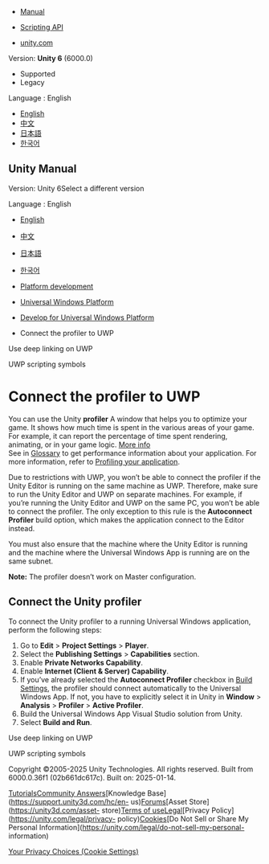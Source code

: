 [](https://docs.unity3d.com)

  * [Manual](../Manual/index.html)
  * [Scripting API](../ScriptReference/index.html)

  * [unity.com](https://unity.com/)

Version: **Unity 6** (6000.0)

  * Supported
  * Legacy

Language : English

  * [English](/Manual/windowsstore-profiler.html)
  * [中文](/cn/current/Manual/windowsstore-profiler.html)
  * [日本語](/ja/current/Manual/windowsstore-profiler.html)
  * [한국어](/kr/current/Manual/windowsstore-profiler.html)

[](https://docs.unity3d.com)

## Unity Manual

Version: Unity 6Select a different version

Language : English

  * [English](/Manual/windowsstore-profiler.html)
  * [中文](/cn/current/Manual/windowsstore-profiler.html)
  * [日本語](/ja/current/Manual/windowsstore-profiler.html)
  * [한국어](/kr/current/Manual/windowsstore-profiler.html)

  * [Platform development ](PlatformSpecific.html)
  * [Universal Windows Platform](WindowsStore.html)
  * [Develop for Universal Windows Platform](uwp-developing.html)
  * Connect the profiler to UWP

[](deep-linking-universal-windows-platform.html)

Use deep linking on UWP

[](uwp-defines.html)

UWP scripting symbols

# Connect the profiler to UWP

You can use the Unity **profiler** A window that helps you to optimize your
game. It shows how much time is spent in the various areas of your game. For
example, it can report the percentage of time spent rendering, animating, or
in your game logic. [More info](Profiler.html)  
See in [Glossary](Glossary.html#Profiler) to get performance information about
your application. For more information, refer to [Profiling your
application](profiler-profiling-applications.html).

Due to restrictions with UWP, you won’t be able to connect the profiler if the
Unity Editor is running on the same machine as UWP. Therefore, make sure to
run the Unity Editor and UWP on separate machines. For example, if you’re
running the Unity Editor and UWP on the same PC, you won’t be able to connect
the profiler. The only exception to this rule is the **Autoconnect Profiler**
build option, which makes the application connect to the Editor instead.

You must also ensure that the machine where the Unity Editor is running and
the machine where the Universal Windows App is running are on the same subnet.

**Note:** The profiler doesn’t work on Master configuration.

## Connect the Unity profiler

To connect the Unity profiler to a running Universal Windows application,
perform the following steps:

  1. Go to **Edit** > **Project Settings** > **Player**.
  2. Select the **Publishing Settings** > **Capabilities** section.
  3. Enable **Private Networks Capability**.
  4. Enable **Internet (Client & Server) Capability**.
  5. If you’ve already selected the **Autoconnect Profiler** checkbox in [Build Settings](windowsstore-buildsettings.html), the profiler should connect automatically to the Universal Windows App. If not, you have to explicitly select it in Unity in **Window** > **Analysis** > **Profiler** > **Active Profiler**.
  6. Build the Universal Windows App Visual Studio solution from Unity.
  7. Select **Build and Run**.

[](deep-linking-universal-windows-platform.html)

Use deep linking on UWP

[](uwp-defines.html)

UWP scripting symbols

Copyright ©2005-2025 Unity Technologies. All rights reserved. Built from
6000.0.36f1 (02b661dc617c). Built on: 2025-01-14.

[Tutorials](https://learn.unity.com/)[Community
Answers](https://answers.unity3d.com)[Knowledge
Base](https://support.unity3d.com/hc/en-
us)[Forums](https://forum.unity3d.com)[Asset Store](https://unity3d.com/asset-
store)[Terms of
use](https://docs.unity3d.com/Manual/TermsOfUse.html)[Legal](https://unity.com/legal)[Privacy
Policy](https://unity.com/legal/privacy-
policy)[Cookies](https://unity.com/legal/cookie-policy)[Do Not Sell or Share
My Personal Information](https://unity.com/legal/do-not-sell-my-personal-
information)

[Your Privacy Choices (Cookie Settings)](javascript:void\(0\);)

